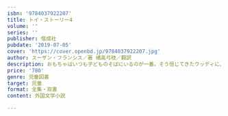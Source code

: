 ```yaml
---
isbn: '9784037922207'
title: トイ・ストーリー4
volume: ''
series: ''
publisher: 偕成社
pubdate: '2019-07-05'
cover: 'https://cover.openbd.jp/9784037922207.jpg'
author: スーザン・フランシス／著 橘高弓枝／翻訳
description: おもちゃはいつも子どものそばにいるのが一番。そう信じてきたウッディに、心を動かす出会いがやってくる――。
price: '780'
genre: 児童図書
target: 児童
format: 全集・双書
content: 外国文学小説

---
```

